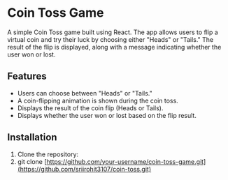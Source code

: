 # Coin Toss Game

A simple Coin Toss game built using React. The app allows users to flip a virtual coin and try their luck by choosing either "Heads" or "Tails." The result of the flip is displayed, along with a message indicating whether the user won or lost.

## Features

- Users can choose between "Heads" or "Tails."
- A coin-flipping animation is shown during the coin toss.
- Displays the result of the coin flip (Heads or Tails).
- Displays whether the user won or lost based on the flip result.

## Installation

1. Clone the repository:
2. git clone [https://github.com/your-username/coin-toss-game.git](https://github.com/sriirohit3107/coin-toss.git)
